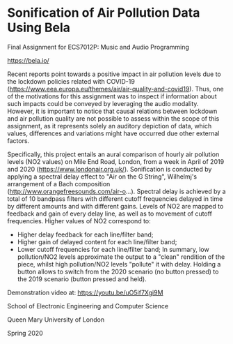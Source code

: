 # Sonification of Air Pollution Data Using Bela

Final Assignment for ECS7012P: Music and Audio Programming


https://bela.io/


Recent reports point towards a positive impact in air pollution levels due to the lockdown policies related with COVID-19 (https://www.eea.europa.eu/themes/air/air-quality-and-covid19). Thus, one of the motivations for this assignment was to inspect if information about such impacts could be conveyed by leveraging the audio modality. However, it is important to notice that causal relations between lockdown and air pollution quality are not possible to assess within the scope of this assignment, as it represents solely an auditory depiction of data, which values, differences and variations might have occurred due other external factors. 

Specifically, this project entails an aural comparison of hourly air pollution levels (NO2 values) on Mile End Road, London, from a week in April of 2019 and 2020 (https://www.londonair.org.uk/). 
Sonification is conducted by applying a spectral delay effect to "Air on the G String", Wilhelmj's arrangement of a Bach composition (http://www.orangefreesounds.com/air-o...).
Spectral delay is achieved by a total of 10 bandpass filters with different cutoff frequencies delayed in time by different amounts and with different gains.
Levels of NO2 are mapped to feedback and gain of every delay line, as well as to movement of cutoff frequencies.
Higher values of NO2 correspond to:
  - Higher delay feedback for each line/filter band;
  - Higher gain of delayed content for each line/filter band;
  - Lower cutoff frequencies for each line/filter band;
In summary, low pollution/NO2 levels approximate the output to a "clean" rendition of the piece, whilst high pollution/NO2 levels "pollute" it with delay. Holding a button allows to switch from the 2020 scenario (no button pressed) to the 2019 scenario (button pressed and held).

Demonstration video at: https://youtu.be/uO5if7Xgi9M

School of Electronic Engineering and Computer Science 

Queen Mary University of London  

Spring 2020
